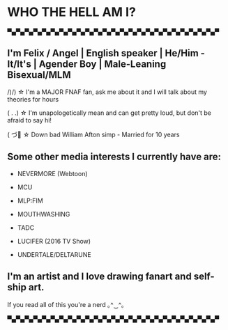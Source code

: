 # WHO THE HELL AM I?
▀▄▀▄▀▄▀▄▀▄▀▄▀▄▀▄▀▄▀▄▀▄▀▄▀▄▀▄▀▄▀▄▀▄▀▄▀▄▀▄▀▄▀▄▀▄▀▄▀

I'm Felix / Angel | English speaker | He/Him - It/It's | Agender Boy | Male-Leaning Bisexual/MLM
-

/)/) ☆ I'm a MAJOR FNAF fan, ask me about it and I will talk about my theories for hours

( . .) ☆ I'm unapologetically mean and can get pretty loud, but don't be afraid to say hi!

( づ🔪 ☆ Down bad William Afton simp - Married for 10 years

Some other media interests I currently have are:
-
- NEVERMORE (Webtoon)

- MCU

- MLP:FIM

- MOUTHWASHING

- TADC

- LUCIFER (2016 TV Show)

- UNDERTALE/DELTARUNE


I'm an artist and I love drawing fanart and self-ship art. 
-

If you read all of this you're a nerd ｡^‿^｡

▀▄▀▄▀▄▀▄▀▄▀▄▀▄▀▄▀▄▀▄▀▄▀▄▀▄▀▄▀▄▀▄▀▄▀▄▀▄▀▄▀▄▀▄▀▄▀▄▀
